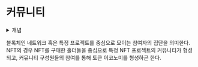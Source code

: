 # 커뮤니티

<details>

<summary>개념</summary>



</details>

블록체인 네트워크 혹은 특정 프로젝트를 중심으로 모이는 참여자의 집단을 의미한다. NFT의 경우 NFT를 구매한 홀더들을 중심으로 특정 NFT 프로젝트의 커뮤니티가 형성되고, 커뮤니티 구성원들의 참여를 통해 토큰 이코노미를 형성하곤 한다.

